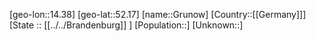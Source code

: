 ﻿---
location: [52.17,14.38]
type: City
tags:
- geo/City


SpocWebEntityId: 30615
isDeleted: false
confidential: public

---
[geo-lon::14.38]
[geo-lat::52.17]
[name::Grunow]
[Country::[[Germany]]]
[State :: [[../../Brandenburg]] ]
[Population::]
[Unknown::]


